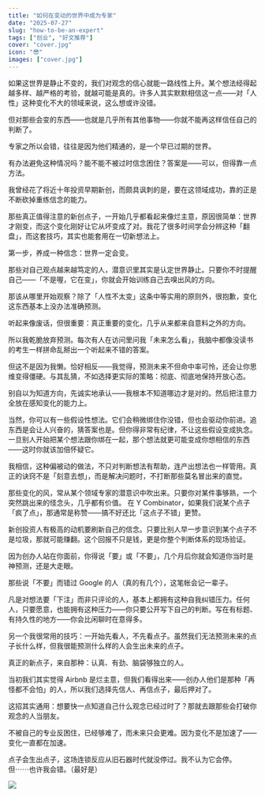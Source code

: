 ```yaml
---
title: "如何在变动的世界中成为专家"
date: "2025-07-27"
slug: "how-to-be-an-expert"
tags: ["创业", "好文推荐"]
cover: "cover.jpg"
icon: "😎"
images: ["cover.jpg"]
---
```

如果这世界是静止不变的，我们对观念的信心就能一路线性上升。某个想法经得起越多样、越严格的考验，就越可能是真的。许多人其实默默相信这一点——对「人性」这种变化不大的领域来说，这么想或许没错。



但对那些会变的东西——也就是几乎所有其他事物——你就不能再这样信任自己的判断了。



专家之所以会错，往往是因为他们精通的，是一个早已过期的世界。



有办法避免这种情况吗？能不能不被过时信念困住？答案是——可以，但得靠一点方法。



我曾经花了将近十年投资早期新创，而颇具讽刺的是，要在这领域成功，靠的正是不断砍掉重练信念的能力。



那些真正值得注意的新创点子，一开始几乎都看起来像烂主意，原因很简单：世界才刚变，而这个变化刚好让它从坏变成了对。我花了很多时间学会分辨这种「翻盘」，而这套技巧，其实也能套用在一切新想法上。



第一步，养成一种信念：世界一定会变。



那些对自己观点越来越笃定的人，潜意识里其实是认定世界静止。只要你不时提醒自己——「不是喔，它在变」，你就会开始训练自己去嗅出风的方向。



那该从哪里开始观察？除了「人性不太变」这条中等实用的原则外，很抱歉，变化这东西基本上没办法准确预测。



听起来像废话，但很重要：真正重要的变化，几乎从来都来自意料之外的方向。



所以我乾脆放弃预测。每次有人在访问里问我「未来怎么看」，我脑中都像没读书的考生一样拼命乱掰出一个听起来不错的答案。



但这不是因为我懒。恰好相反——我觉得，预测未来不但命中率可怜，还会让你思维变得僵硬。与其乱猜，不如选择更实际的策略：彻底、彻底地保持开放心态。



别自以为知道方向，先诚实地承认——我根本不知道哪边才是对的。然后把注意力全放在感知变化的能力上。



当然，你可以有一些假设性想法。它们会稍微绑住你没错，但也会驱动你前进。追东西是会让人兴奋的，猜答案也是。但你得非常有纪律，不让这些假设变成执念。
一旦别人开始把某个想法跟你绑在一起，那个想法就更可能变成你想相信的东西——这时你就该加倍怀疑它。



我相信，这种偏被动的做法，不只对判断想法有帮助，连产出想法也一样管用。真正的诀窍不是「刻意去想」，而是解决问题时，不打断那些莫名冒出来的直觉。



那些变化的风，常从某个领域专家的潜意识中吹出来。只要你对某件事够熟，一个突然跳出来的怪念头，几乎都有价值。
在 Y Combinator，如果我们说某个点子「疯了点」，那通常是称赞——搞不好还比「这点子不错」更赞。



新创投资人有极高的动机要刷新自己的信念。只要比别人早一步意识到某个点子不是垃圾，那就可能赚翻。这个回报不只是钱，更是你整个判断体系的现场验证。



因为创办人站在你面前，你得说「要」或「不要」，几个月后你就会知道你当时是神预测，还是大走眼。



那些说「不要」而错过 Google 的人（真的有几个），这笔帐会记一辈子。



凡是对想法要「下注」而非只评论的人，基本上都拥有这种自我纠错压力。任何人，只要愿意，也能拥有这种压力——你只要公开写下自己的判断。写在有标题、有持久性的地方——你会比闲聊时在意得多。



另一个我很常用的技巧：一开始先看人，不先看点子。虽然我们无法预测未来的点子长什么样，但我很能预测什么样的人会生出未来的点子。



真正的新点子，来自那种：认真、有劲、脑袋够独立的人。



当初我们其实觉得 Airbnb 是烂主意，但我们看得出来——创办人他们是那种「再怪都不会怕」的人，所以我们选择先信人、再信点子，最后押对了。



这招其实通用：想要快一点知道自己什么观念已经过时了？那就去跟那些会打破你观念的人当朋友。



不被自己的专业反困住，已经够难了，而未来只会更难。因为变化不是加速了——变化一直都在加速。



点子会生出点子，这场连锁反应从旧石器时代就没停过。我不认为它会停。
但⋯⋯也许我会错。（最好是）




![](https://prod-files-secure.s3.us-west-2.amazonaws.com/112d0858-5090-4d34-a606-b75eb8d65fd2/46476355-9cf3-4e99-9b7a-3531bc426380/1000202064.png?X-Amz-Algorithm=AWS4-HMAC-SHA256&X-Amz-Content-Sha256=UNSIGNED-PAYLOAD&X-Amz-Credential=ASIAZI2LB466UJCBABGE%2F20250828%2Fus-west-2%2Fs3%2Faws4_request&X-Amz-Date=20250828T181825Z&X-Amz-Expires=3600&X-Amz-Security-Token=IQoJb3JpZ2luX2VjEFIaCXVzLXdlc3QtMiJIMEYCIQC%2BGpaFU144bRsLZuZQKrykZ2VRA4UZX9pik%2FdXLh5ueAIhALPg7h9R1rPYs8WhsTPmSZRdNlte4slke5zHRoSx1XXsKogECKv%2F%2F%2F%2F%2F%2F%2F%2F%2F%2FwEQABoMNjM3NDIzMTgzODA1IgyVGCljxGZhSn%2Fl5Fcq3AOhmBXEvnRw0ph9I6YoY1BNz2GMlWJuSdU1WOPRQcwrkgh7NKJv%2B9aELao%2FqVT9N6C0rQtnF2aQo1uwH5k%2FvUph95lXBKZ1QT9NyT4oeApA1m7eQv0IPQUGWtWbnQXvXmxYlSPx34QP%2FS6U61lH0naKnvw7jk6WClXlm5RewfuGlsgm9T4bg8kzlN76SokCSEjEH8WeGJygII6%2BeRj5jdPCqUKfynAEeG1NDfpNQdT78CiFNz%2FDhPXO5Ta1tqjU0pbwgxUTHxt2XcjeYFljoSq2bSn8hbXfLxzVSfdVYwYyylrHsKQ7taz0jgoqbXKbu1sY7ufjm%2Bk8B18ap%2F7uX%2B8O18c6p0Ovu1AKJb5gHmP%2BSaq7LBoeFPmivzR9x5wkIP4ViSAD32kg%2Bwmvt2cXPowdEW6xqSjdvd231joOP16FyY3DFTgWA%2B%2FrCGOzqr0N2uS8YS6jgJYyobRauF9kYcC3DIbHjFgUrffp1KlscaEdFnuMwdrSIlXLN9lwmkQ2%2FbeR6CKO%2FN2ioeOfiFcF7sgbUJYfNUR1UCYAj2LHgmovEOWPWXx4mRPGhPC7eBVmp%2FpM5r%2BpUSfcJ8sdSXcENTMDT6QK0hJJsUdBezLwBTvkJRNzD8%2FBavyw2WUv4TCStMLFBjqkAdL%2B4xaiUwnqVqV2zXeGKzvSLBAzoIPYmy7IJ3iMHcuK2VUsLoBHkBsR7wRP7VftFevYjFF7YYetRtF4O7D7Ob3kZ0kSVDXInRs8qP%2BRfJbBME1hgOU1%2FHRhwn7Q89sSln%2B9ES%2B%2B2wGMU9wwdTGqARzzHBwICf8xQKXN1chHmPDtUObXuVoUxyC2jjLeJKnwmY7w6d%2BDu92EnkG8xYyLcxH2BmrO&X-Amz-Signature=df7e25e01d249658698223dffe504af5626a97afafcd72808b5ed9ef9ba48a70&X-Amz-SignedHeaders=host&x-amz-checksum-mode=ENABLED&x-id=GetObject)

